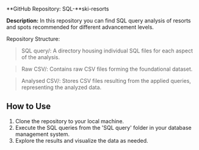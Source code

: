 **GitHub Repository: SQL-**ski-resorts

**Description:** In this repository you can find SQL query analysis of resorts and spots recommended for different advancement levels.

Repository Structure:

>SQL query/: A directory housing individual SQL files for each aspect of the analysis.

>Raw CSV/: Contains raw CSV files forming the foundational dataset.

>Analysed CSV/: Stores CSV files resulting from the applied queries, representing the analyzed data.

## How to Use  
1. Clone the repository to your local machine.  
2. Execute the SQL queries from the 'SQL query' folder in your database management system.  
3. Explore the results and visualize the data as needed.  
